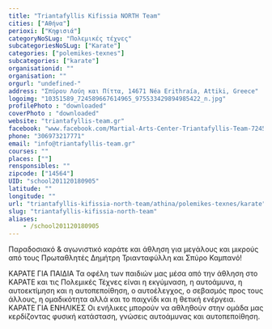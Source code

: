 ```yaml
---
title: "Triantafyllis Kifissia NORTH Team"
cities: ["Αθήνα"]
perioxi: ["Κηφισιά"]
categoryNoSLug: "Πολεμικές τέχνες"
subcategoriesNoSLug: ["Karate"]
categories: ["polemikes-texnes"]
subcategories: ["karate"]
organisationid: ""
organisation: ""
orgurl: "undefined-"
address: "Σπύρου Λούη και Πίττα, 14671 Néa Erithraía, Attiki, Greece"
logoimg: "10351589_724589667614965_975533429894985422_n.jpg"
profilePhoto : "downloaded"
coverPhoto : "downloaded"
website: "triantafyllis-team.gr"
facebook: "www.facebook.com/Martial-Arts-Center-Triantafyllis-Team-724588277615104/"
phone: "306973217771"
email: "info@triantafyllis-team.gr"
courses: ""
places: [""]
rensponsibles: ""
zipcode: ["14564"]
UID: "school201120180905"
latitude: ""
longitude: ""
url: "triantafyllis-kifissia-north-team/athina/polemikes-texnes/karate"
slug: "triantafyllis-kifissia-north-team"
aliases:
    - /school201120180905
---
```



Παραδοσιακό &amp; αγωνιστικό καράτε και άθληση για μεγάλους και μικρούς από τους Πρωταθλητές Δημήτρη Τριανταφύλλη και Σπύρο Καμπανό!

ΚΑΡΑΤΕ ΓΙΑ ΠΑΙΔΙΑ Τα οφέλη των παιδιών μας μέσα από την άθληση στο ΚΑΡΑΤΕ και τις Πολεμικές Τέχνες είναι η εκγύμναση, η αυτοάμυνα, η αυτοεκτίμηση και η αυτοπεποίθηση, ο αυτοέλεγχος, ο σεβασμός προς τους άλλους, η ομαδικότητα αλλά και το παιχνίδι και η θετική ενέργεια. ΚΑΡΑΤΕ ΓΙΑ ΕΝΗΛΙΚΕΣ Οι ενήλικες μπορούν να αθληθούν στην ομάδα μας κερδίζοντας φυσική κατάσταση, γνώσεις αυτοάμυνας και αυτοπεποίθηση.